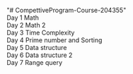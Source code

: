 "# CompettiveProgram-Course-204355" <br>
Day 1 Math <br>
Day 2 Math 2 <br>
Day 3 Time Complexity <br>
Day 4 Prime number and Sorting <br>
Day 5 Data structure <br>
Day 6 Data structure 2 <br>
Day 7 Range query <br>
